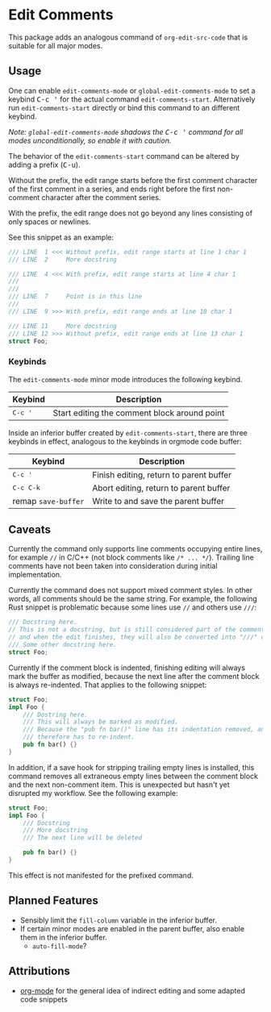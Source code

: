 # Edit Comments

This package adds an analogous command of `org-edit-src-code` that is suitable for all major modes.

## Usage

One can enable `edit-comments-mode` or `global-edit-comments-mode` to set a keybind <kbd>C-c '</kbd> for the actual command `edit-comments-start`.  Alternatively run `edit-comments-start` directly or bind this command to an different keybind.

*Note: `global-edit-comments-mode` shadows the <kbd>C-c '</kbd> command for all modes unconditionally, so enable it with caution.*

The behavior of the `edit-comments-start` command can be altered by adding a prefix (<kbd>C-u</kbd>).

Without the prefix, the edit range starts before the first comment character of the first comment in a series, and ends right before the first non-comment character after the comment series.

With the prefix, the edit range does not go beyond any lines consisting of only spaces or newlines.

See this snippet as an example:

```rust
/// LINE  1 <<< Without prefix, edit range starts at line 1 char 1
/// LINE  2     More docstring

/// LINE  4 <<< With prefix, edit range starts at line 4 char 1
///
///
/// LINE  7     Point is in this line
///
/// LINE  9 >>> With prefix, edit range ends at line 10 char 1

/// LINE 11     More docstring
/// LINE 12 >>> Without prefix, edit range ends at line 13 char 1
struct Foo;
```

### Keybinds

The `edit-comments-mode` minor mode introduces the following keybind.

| Keybind          | Description                                  |
|------------------|----------------------------------------------|
| <kbd>C-c '</kbd> | Start editing the comment block around point |

Inside an inferior buffer created by `edit-comments-start`, there are three keybinds in effect, analogous to the keybinds in orgmode code buffer:

| Keybind             | Description                             |
|---------------------|-----------------------------------------|
| <kbd>C-c '</kbd>    | Finish editing, return to parent buffer |
| <kbd>C-c C-k</kbd>  | Abort editing, return to parent buffer  |
| remap `save-buffer` | Write to and save the parent buffer     |

## Caveats

Currently the command only supports line comments occupying entire lines, for example `//` in C/C++ (not block comments like `/* ... */`).  Trailing line comments have not been taken into consideration during initial implementation.

Currently the command does not support mixed comment styles.  In other words, all comments should be the same string.  For example, the following Rust snippet is problematic because some lines use `//` and others use `///`:

```rust
/// Docstring here.
// This is not a docstring, but is still considered part of the comment block,
// and when the edit finishes, they will also be converted into "///" comments.
/// Some other docstring here.
struct Foo;
```

Currently if the comment block is indented, finishing editing will always mark the buffer as modified, because the next line after the comment block is always re-indented.  That applies to the following snippet:

``` rust
struct Foo;
impl Foo {
    /// Dostring here.
    /// This will always be marked as modified.
    /// Because the "pub fn bar()" line has its indentation removed, and
    /// therefore has to re-indent.
    pub fn bar() {}
}
```

In addition, if a save hook for stripping trailing empty lines is installed, this command removes all extraneous empty lines between the comment block and the next non-comment item.  This is unexpected but hasn't yet disrupted my workflow.  See the following example:

``` rust
struct Foo;
impl Foo {
    /// Docstring
    /// More docstring
    /// The next line will be deleted

    pub fn bar() {}
}
```

This effect is not manifested for the prefixed command.

## Planned Features
- Sensibly limit the `fill-column` variable in the inferior buffer.
- If certain minor modes are enabled in the parent buffer, also enable them in the inferior buffer.
  - `auto-fill-mode`?

## Attributions
- [org-mode](https://orgmode.org) for the general idea of indirect editing and some adapted code snippets
